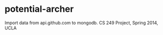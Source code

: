 potential-archer
================

Import data from api.github.com to mongodb. CS 249 Project, Spring 2014, UCLA
